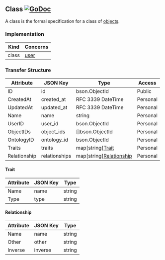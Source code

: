 Class [![GoDoc](https://godoc.org/github.com/elos/data?status.svg)](https://godoc.org/github.com/elos/models#Class)
--------

A class is the formal specification for a class of [objects](object.md).

### Implementation
| Kind       | Concerns        |
| ---------- | --------------- |
| class      | [user](user.md) |

### Transfer Structure
| Attribute       | JSON Key          | Type                                        | Access    |
| --------------- | ----------------- | ------------------------------------------- | --------- |
| ID              | id                | bson.ObjectId                               | Public    |
| CreatedAt       | created_at        | RFC 3339 DateTime                           | Personal  |
| UpdatedAt       | updated_at        | RFC 3339 DateTime                           | Personal  |
| Name            | name              | string                                      | Personal  |
| UserID          | user_id           | bson.ObjectId                               | Personal  |
| ObjectIDs       | object_ids        | []bson.ObjectId                             | Personal  |
| OntologyID      | ontology_id       | bson.ObjectId                               | Personal  |
| Traits          | traits            | map[string][Trait](trait.md)                | Personal  |
| Relationship    | relationships     | map[string][Relationship](relationship.md)  | Personal  |

#### Trait
| Attribute       | JSON Key          | Type                                 |
| --------------- | ----------------- | ------------------------------------ |
| Name            | name              | string                               |
| Type            | type              | string                               |

#### Relationship
| Attribute       | JSON Key          | Type                                 |
| --------------- | ----------------- | ------------------------------------ |
| Name            | name              | string                               |
| Other           | other             | string                               |
| Inverse         | inverse           | string                               |
